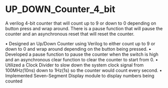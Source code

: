 # UP_DOWN_Counter_4_bit
A verilog 4-bit counter that will count up to 9 or down to 0 depending on button press and wrap around. There is a pause function that will pause the counter and an asynchronous reset that will reset the counter.

• Designed an Up/Down Counter using Verilog to either count up to 9 or down to 0 and wrap around depending on the button being pressed.
• Developed a pause function to pause the counter when the switch is high and an asynchronous clear function to clear the counter to start from 0.
• Utilized a Clock Divider to slow down the system clock signal from 100MHz(10ns) down to 1Hz(1s) so the counter would count every second.
• Implemented Seven-Segment Display module to display numbers being counted

